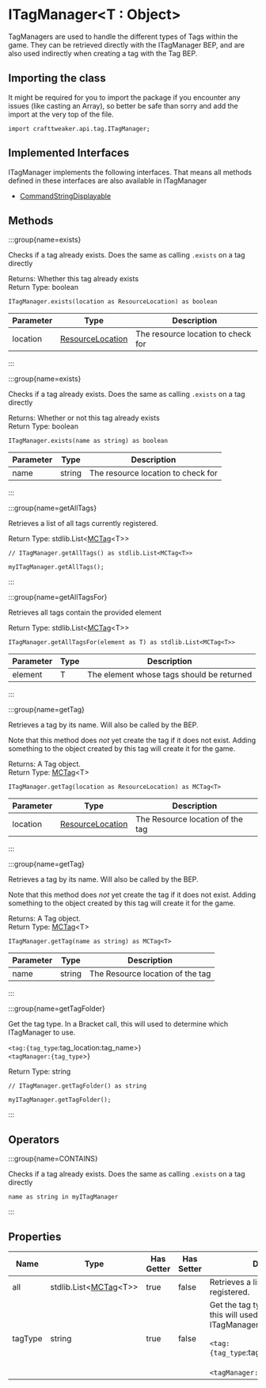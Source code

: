 # ITagManager&LT;T : Object&GT;

TagManagers are used to handle the different types of Tags within the game.
 They can be retrieved directly with the ITagManager BEP, and are also used indirectly when creating a tag with the Tag BEP.

## Importing the class

It might be required for you to import the package if you encounter any issues (like casting an Array), so better be safe than sorry and add the import at the very top of the file.
```zenscript
import crafttweaker.api.tag.ITagManager;
```


## Implemented Interfaces
ITagManager implements the following interfaces. That means all methods defined in these interfaces are also available in ITagManager

- [CommandStringDisplayable](/vanilla/api/bracket/CommandStringDisplayable)

## Methods

:::group{name=exists}

Checks if a tag already exists. Does the same as calling `.exists` on a tag directly

Returns: Whether this tag already exists  
Return Type: boolean

```zenscript
ITagManager.exists(location as ResourceLocation) as boolean
```

| Parameter | Type | Description |
|-----------|------|-------------|
| location | [ResourceLocation](/vanilla/api/resource/ResourceLocation) | The resource location to check for |


:::

:::group{name=exists}

Checks if a tag already exists. Does the same as calling `.exists` on a tag directly

Returns: Whether or not this tag already exists  
Return Type: boolean

```zenscript
ITagManager.exists(name as string) as boolean
```

| Parameter | Type | Description |
|-----------|------|-------------|
| name | string | The resource location to check for |


:::

:::group{name=getAllTags}

Retrieves a list of all tags currently registered.

Return Type: stdlib.List&lt;[MCTag](/vanilla/api/tag/MCTag)&lt;T&gt;&gt;

```zenscript
// ITagManager.getAllTags() as stdlib.List<MCTag<T>>

myITagManager.getAllTags();
```

:::

:::group{name=getAllTagsFor}

Retrieves all tags contain the provided element

Return Type: stdlib.List&lt;[MCTag](/vanilla/api/tag/MCTag)&lt;T&gt;&gt;

```zenscript
ITagManager.getAllTagsFor(element as T) as stdlib.List<MCTag<T>>
```

| Parameter | Type | Description |
|-----------|------|-------------|
| element | T | The element whose tags should be returned |


:::

:::group{name=getTag}

Retrieves a tag by its name.
 Will also be called by the BEP.
 
 Note that this method does _not_ yet create the tag if it does not exist.
 Adding something to the object created by this tag will create it for the game.

Returns: A Tag object.  
Return Type: [MCTag](/vanilla/api/tag/MCTag)&lt;T&gt;

```zenscript
ITagManager.getTag(location as ResourceLocation) as MCTag<T>
```

| Parameter | Type | Description |
|-----------|------|-------------|
| location | [ResourceLocation](/vanilla/api/resource/ResourceLocation) | The Resource location of the tag |


:::

:::group{name=getTag}

Retrieves a tag by its name.
 Will also be called by the BEP.
 
 Note that this method does _not_ yet create the tag if it does not exist.
 Adding something to the object created by this tag will create it for the game.

Returns: A Tag object.  
Return Type: [MCTag](/vanilla/api/tag/MCTag)&lt;T&gt;

```zenscript
ITagManager.getTag(name as string) as MCTag<T>
```

| Parameter | Type | Description |
|-----------|------|-------------|
| name | string | The Resource location of the tag |


:::

:::group{name=getTagFolder}

Get the tag type. In a Bracket call, this will used to determine which ITagManager to use.
 
 `<tag:{tag_type`:tag_location:tag_name>} <br>
 `<tagManager:{tag_type`>}

Return Type: string

```zenscript
// ITagManager.getTagFolder() as string

myITagManager.getTagFolder();
```

:::


## Operators

:::group{name=CONTAINS}

Checks if a tag already exists. Does the same as calling `.exists` on a tag directly

```zenscript
name as string in myITagManager
```

:::


## Properties

| Name | Type | Has Getter | Has Setter | Description |
|------|------|------------|------------|-------------|
| all | stdlib.List&lt;[MCTag](/vanilla/api/tag/MCTag)&lt;T&gt;&gt; | true | false | Retrieves a list of all tags currently registered. |
| tagType | string | true | false | Get the tag type. In a Bracket call, this will used to determine which ITagManager to use. <br />   <br />  `<tag:{tag_type`:tag_location:tag_name>} <br> <br />  `<tagManager:{tag_type`>} |

